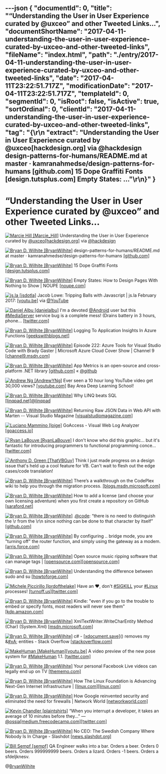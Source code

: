---json
{
  "documentId": 0,
  "title": "“Understanding the User in User Experience curated by @uxceo” and other Tweeted Links…",
  "documentShortName": "2017-04-11-understanding-the-user-in-user-experience-curated-by-uxceo-and-other-tweeted-links",
  "fileName": "index.html",
  "path": "./entry/2017-04-11-understanding-the-user-in-user-experience-curated-by-uxceo-and-other-tweeted-links",
  "date": "2017-04-11T23:22:51.717Z",
  "modificationDate": "2017-04-11T23:22:51.717Z",
  "templateId": 0,
  "segmentId": 0,
  "isRoot": false,
  "isActive": true,
  "sortOrdinal": 0,
  "clientId": "2017-04-11-understanding-the-user-in-user-experience-curated-by-uxceo-and-other-tweeted-links",
  "tag": "{\r\n  \"extract\": \"Understanding the User in User Experience curated by @uxceo[hackdesign.org] via @hackdesign design-patterns-for-humans/README.md at master · kamranahmedse/design-patterns-for-humans [github.com] 15 Dope Graffiti Fonts [design.tutsplus.com] Empty States: ...\"\r\n}"
}
---

# “Understanding the User in User Experience curated by @uxceo” and other Tweeted Links…

[<img alt="Marcie Hill [Marcie_Hill]" src="https://songhay.blob.core.windows.net/shared-social-twitter/Marcie_Hill.jpg">](http://t.co/dJt6cdnKvI "Marcie Hill [Marcie_Hill]") Understanding the User in User Experience curated by [@uxceo](http://twitter.com/uxceo)[[hackdesign.org]](http://hackdesign.org/lessons/12) via [@hackdesign](http://twitter.com/hackdesign)

[<img alt="Bryan D. Wilhite [BryanWilhite]" src="https://songhay.blob.core.windows.net/shared-social-twitter/BryanWilhite.jpeg">](http://t.co/UNdqV0Z1zz "Bryan D. Wilhite [BryanWilhite]") design-patterns-for-humans/README.md at master · kamranahmedse/design-patterns-for-humans [[github.com]](https://github.com/kamranahmedse/design-patterns-for-humans/blob/master/README.md)

[<img alt="Bryan D. Wilhite [BryanWilhite]" src="https://songhay.blob.core.windows.net/shared-social-twitter/BryanWilhite.jpeg">](http://t.co/UNdqV0Z1zz "Bryan D. Wilhite [BryanWilhite]") 15 Dope Graffiti Fonts [[design.tutsplus.com]](https://design.tutsplus.com/articles/rebel-with-15-dope-graffiti-fonts--cms-28161)

[<img alt="Bryan D. Wilhite [BryanWilhite]" src="https://songhay.blob.core.windows.net/shared-social-twitter/BryanWilhite.jpeg">](http://t.co/UNdqV0Z1zz "Bryan D. Wilhite [BryanWilhite]") Empty States: How to Design Pages With Nothing to Show | NOUPE [[noupe.com]](http://www.noupe.com/design/empty-states-how-to-design-pages-with-nothing-to-show.html)

[<img alt="js.la [jsdotla]" src="https://songhay.blob.core.windows.net/shared-social-twitter/jsdotla.jpg">](https://t.co/4IhixGAnKl "js.la [jsdotla]") Jacob Lowe: Tripping Balls with Javascript | js.la February 2017: [[youtu.be]](http://youtu.be/nxRRbwVlbUE?a) via [@YouTube](http://twitter.com/YouTube)

[<img alt="Daniel Albu [danielalbu]" src="https://songhay.blob.core.windows.net/shared-social-twitter/danielalbu.png">](http://t.co/QOAVciyBkR "Daniel Albu [danielalbu]") I'm a devoted [@Android](http://twitter.com/Android) user but this [#MediaServer](http://twitter.com/search?q=%23MediaServer) service bug is a complete mess! (Drains battery in 3 hours, phone… [[twitter.com]](https://twitter.com/i/web/status/848618528580263939)

[<img alt="Bryan D. Wilhite [BryanWilhite]" src="https://songhay.blob.core.windows.net/shared-social-twitter/BryanWilhite.jpeg">](http://t.co/UNdqV0Z1zz "Bryan D. Wilhite [BryanWilhite]") Logging To Application Insights In Azure Functions [[geekswithblogs.net]](http://geekswithblogs.net/tmurphy/archive/2017/02/16/logging-to-application-insights-in-azure-functions.aspx)

[<img alt="Bryan D. Wilhite [BryanWilhite]" src="https://songhay.blob.core.windows.net/shared-social-twitter/BryanWilhite.jpeg">](http://t.co/UNdqV0Z1zz "Bryan D. Wilhite [BryanWilhite]") Episode 222: Azure Tools for Visual Studio Code with Brady Gaster | Microsoft Azure Cloud Cover Show | Channel 9 [[channel9.msdn.com]](https://channel9.msdn.com/Shows/Cloud+Cover/Episode-222-Azure-Tools-for-Visual-Studio-Code-with-Brady-Gaster)

[<img alt="Bryan D. Wilhite [BryanWilhite]" src="https://songhay.blob.core.windows.net/shared-social-twitter/BryanWilhite.jpeg">](http://t.co/UNdqV0Z1zz "Bryan D. Wilhite [BryanWilhite]") App Metrics is an open-source and cross-platform .NET library [[github.com]](https://github.com/alhardy/AppMetrics) « [@github](http://twitter.com/github)

[<img alt="Andrew Ng [AndrewYNg]" src="https://songhay.blob.core.windows.net/shared-social-twitter/AndrewYNg.jpg">](https://t.co/XidcMETENd "Andrew Ng [AndrewYNg]") Ever seen a 10 hour long YouTube video get 30,000 views? [[youtube.com]](https://www.youtube.com/watch?v=eyovmAtoUx0) Bay Area Deep Learning School!

[<img alt="Bryan D. Wilhite [BryanWilhite]" src="https://songhay.blob.core.windows.net/shared-social-twitter/BryanWilhite.jpeg">](http://t.co/UNdqV0Z1zz "Bryan D. Wilhite [BryanWilhite]") Why LINQ beats SQL [[linqpad.net]](https://www.linqpad.net/WhyLINQBeatsSQL.aspx)[@linqpad](http://twitter.com/linqpad)

[<img alt="Bryan D. Wilhite [BryanWilhite]" src="https://songhay.blob.core.windows.net/shared-social-twitter/BryanWilhite.jpeg">](http://t.co/UNdqV0Z1zz "Bryan D. Wilhite [BryanWilhite]") Returning Raw JSON Data in Web API with Marten -- Visual Studio Magazine [[visualstudiomagazine.com]](https://visualstudiomagazine.com/articles/2017/02/01/returning-raw-json.aspx)

[<img alt="Luciano Mammino [loige]" src="https://songhay.blob.core.windows.net/shared-social-twitter/loige.jpg">](http://t.co/ARF0EgfSMa "Luciano Mammino [loige]") GoAccess - Visual Web Log Analyzer [[goaccess.io]](https://goaccess.io/)

[<img alt="Ryan LaBouve [RyanLaBouve]" src="https://songhay.blob.core.windows.net/shared-social-twitter/RyanLaBouve.jpg">](https://t.co/oxfPksAvmp "Ryan LaBouve [RyanLaBouve]") I don't know who did this graphic... but it's fantastic for introducing programmers to functional programming conce… [[twitter.com]](https://twitter.com/i/web/status/782080514815471616)

[<img alt="Anthony D. Green [ThatVBGuy]" src="https://songhay.blob.core.windows.net/shared-social-twitter/ThatVBGuy.png">](http://t.co/zM3MwoeNZH "Anthony D. Green [ThatVBGuy]") Think I just made progress on a design issue that's held up a cool feature for VB. Can't wait to flesh out the edge cases/code translation!

[<img alt="Bryan D. Wilhite [BryanWilhite]" src="https://songhay.blob.core.windows.net/shared-social-twitter/BryanWilhite.jpeg">](http://t.co/UNdqV0Z1zz "Bryan D. Wilhite [BryanWilhite]") There’s a walkthrough on the CodePlex wiki to help you through the migration process. [[blogs.msdn.microsoft.com]](https://blogs.msdn.microsoft.com/bharry/2017/03/31/shutting-down-codeplex/)

[<img alt="Bryan D. Wilhite [BryanWilhite]" src="https://songhay.blob.core.windows.net/shared-social-twitter/BryanWilhite.jpeg">](http://t.co/UNdqV0Z1zz "Bryan D. Wilhite [BryanWilhite]") How to add a license (and choose your own licensing adventure) when you first create a repository on GitHub [[saraford.net]](https://saraford.net/2017/02/16/how-to-add-a-license-and-choose-your-own-licensing-adventure-when-you-first-create-a-repository-on-github-047/)

[<img alt="Bryan D. Wilhite [BryanWilhite]" src="https://songhay.blob.core.windows.net/shared-social-twitter/BryanWilhite.jpeg">](http://t.co/UNdqV0Z1zz "Bryan D. Wilhite [BryanWilhite]") .[@code](http://twitter.com/code): “there is no need to distinguish the \r from the \r\n since nothing can be done to that character by itself” [[github.com]](https://github.com/Microsoft/vscode/issues/19864)

[<img alt="Bryan D. Wilhite [BryanWilhite]" src="https://songhay.blob.core.windows.net/shared-social-twitter/BryanWilhite.jpeg">](http://t.co/UNdqV0Z1zz "Bryan D. Wilhite [BryanWilhite]") By configuring .. bridge mode, you are "turning off" the router function, and simply using the gateway as a modem. [[arris.force.com]](http://arris.force.com/consumers/articles/General_FAQs/Bridge-Mode-vs-Routed-Subnet/?l=en_US&fs=RelatedArticle)

[<img alt="Bryan D. Wilhite [BryanWilhite]" src="https://songhay.blob.core.windows.net/shared-social-twitter/BryanWilhite.jpeg">](http://t.co/UNdqV0Z1zz "Bryan D. Wilhite [BryanWilhite]") Open source music ripping software that can manage tags | [[opensource.com]](http://Opensource.com)[[opensource.com]](https://opensource.com/article/17/2/open-music-tagging)

[<img alt="Bryan D. Wilhite [BryanWilhite]" src="https://songhay.blob.core.windows.net/shared-social-twitter/BryanWilhite.jpeg">](http://t.co/UNdqV0Z1zz "Bryan D. Wilhite [BryanWilhite]") Understanding the difference between sudo and su [[howtoforge.com]](https://www.howtoforge.com/tutorial/sudo-vs-su/)

[<img alt="Michele Piccirillo [lordofthelake]" src="https://songhay.blob.core.windows.net/shared-social-twitter/lordofthelake.jpg">](https://t.co/ofavzjHvNq "Michele Piccirillo [lordofthelake]") Have an ♥️, don't [#SIGKILL](http://twitter.com/search?q=%23SIGKILL) your [#Linux](http://twitter.com/search?q=%23Linux) processes! [[turnoff.us]](http://turnoff.us/geek/dont-sigkill/)[[twitter.com]](https://twitter.com/lordofthelake/status/713781645476827137/photo/1)

[<img alt="Bryan D. Wilhite [BryanWilhite]" src="https://songhay.blob.core.windows.net/shared-social-twitter/BryanWilhite.jpeg">](http://t.co/UNdqV0Z1zz "Bryan D. Wilhite [BryanWilhite]") Kindle: "even if you go to the trouble to embed or specify fonts, most readers will never see them" [[kdp.amazon.com]](https://kdp.amazon.com/community/thread.jspa?messageID=840290)

[<img alt="Bryan D. Wilhite [BryanWilhite]" src="https://songhay.blob.core.windows.net/shared-social-twitter/BryanWilhite.jpeg">](http://t.co/UNdqV0Z1zz "Bryan D. Wilhite [BryanWilhite]") XmlTextWriter.WriteCharEntity Method (Char) (System.Xml) [[msdn.microsoft.com]](https://msdn.microsoft.com/en-us/library/system.xml.xmltextwriter.writecharentity(v=vs.110).aspx)

[<img alt="Bryan D. Wilhite [BryanWilhite]" src="https://songhay.blob.core.windows.net/shared-social-twitter/BryanWilhite.jpeg">](http://t.co/UNdqV0Z1zz "Bryan D. Wilhite [BryanWilhite]") c# - [[xdocument.save]](http://XDocument.Save)() removes my &amp;[#xA](http://twitter.com/search?q=%23xA); entities - Stack Overflow [[stackoverflow.com]](http://stackoverflow.com/questions/8811873/xdocument-save-removes-my-xa-entities)

[<img alt="MakeHuman [MakeHuman]" src="https://songhay.blob.core.windows.net/shared-social-twitter/MakeHuman.png">](http://t.co/jLYqgpHYUI "MakeHuman [MakeHuman]")[[youtu.be]](https://youtu.be/a5zNbQBeukk) A video preview of the new pose system for [#MakeHuman](http://twitter.com/search?q=%23MakeHuman) 1.1. [[twitter.com]](https://twitter.com/MakeHuman/status/587932809051910144/photo/1)

[<img alt="Bryan D. Wilhite [BryanWilhite]" src="https://songhay.blob.core.windows.net/shared-social-twitter/BryanWilhite.jpeg">](http://t.co/UNdqV0Z1zz "Bryan D. Wilhite [BryanWilhite]") Your personal Facebook Live videos can legally end up on TV [[thememo.com]](http://www.thememo.com/2017/02/17/facebook-live-law-facebook-live-streaming-case-death-birth-kali-kanongataa/)

[<img alt="Bryan D. Wilhite [BryanWilhite]" src="https://songhay.blob.core.windows.net/shared-social-twitter/BryanWilhite.jpeg">](http://t.co/UNdqV0Z1zz "Bryan D. Wilhite [BryanWilhite]") How The Linux Foundation is Advancing Next-Gen Internet Infrastructure | [[linux.com]](http://Linux.com)[[linux.com]](https://www.linux.com/blog/event/open-source-leadership-summit/2017/2/how-linux-foundation-advancing-next-gen-internet-infrastructure)

[<img alt="Bryan D. Wilhite [BryanWilhite]" src="https://songhay.blob.core.windows.net/shared-social-twitter/BryanWilhite.jpeg">](http://t.co/UNdqV0Z1zz "Bryan D. Wilhite [BryanWilhite]") How Google reinvented security and eliminated the need for firewalls | Network World [[networkworld.com]](http://www.networkworld.com/article/3170687/security/how-google-reinvented-security-and-eliminated-the-need-for-firewalls.html)

[<img alt="Kevin Chandler [plaintshirts]" src="https://songhay.blob.core.windows.net/shared-social-twitter/plaintshirts.jpeg">](https://t.co/DpNbYNitwS "Kevin Chandler [plaintshirts]") “When you interrupt a developer, it takes an average of 10 minutes before they…” — [@ossia](http://twitter.com/ossia)[[medium.freecodecamp.com]](https://medium.freecodecamp.com/live-asynchronously-c8e7172fe7ea#---0-114.gj2i05pzk)[[twitter.com]](https://twitter.com/plaintshirts/status/782963601636200449/photo/1)

[<img alt="Bryan D. Wilhite [BryanWilhite]" src="https://songhay.blob.core.windows.net/shared-social-twitter/BryanWilhite.jpeg">](http://t.co/UNdqV0Z1zz "Bryan D. Wilhite [BryanWilhite]") No CEO: The Swedish Company Where Nobody Is In Charge - Slashdot [[news.slashdot.org]](https://news.slashdot.org/story/17/02/17/150224/no-ceo-the-swedish-company-where-nobody-is-in-charge?utm_source=feedly1.0mainlinkanon&utm_medium=feed)

[<img alt="Bill Sempf [sempf]" src="https://songhay.blob.core.windows.net/shared-social-twitter/sempf.jpg">](https://t.co/Yx4ual7kWc "Bill Sempf [sempf]") QA Engineer walks into a bar. Orders a beer. Orders 0 beers. Orders 999999999 beers. Orders a lizard. Orders -1 beers. Orders a sfdeljknesv.

@[BryanWilhite](https://twitter.com/BryanWilhite)
